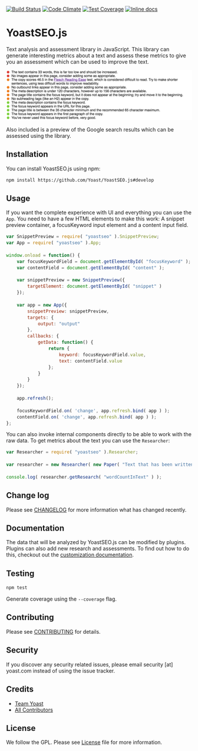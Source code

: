 [![Build Status](https://travis-ci.org/Yoast/YoastSEO.js.svg?branch=master)](https://travis-ci.org/Yoast/js-text-analysis)
[![Code Climate](https://codeclimate.com/repos/5524f75d69568028f6000fda/badges/f503961401819f93c64c/gpa.svg)](https://codeclimate.com/repos/5524f75d69568028f6000fda/feed)
[![Test Coverage](https://codeclimate.com/repos/5524f75d69568028f6000fda/badges/f503961401819f93c64c/coverage.svg)](https://codeclimate.com/repos/5524f75d69568028f6000fda/coverage)
[![Inline docs](http://inch-ci.org/github/yoast/yoastseo.js.svg?branch=master)](http://inch-ci.org/github/yoast/yoastseo.js)

# YoastSEO.js

Text analysis and assessment library in JavaScript. This library can generate interesting metrics about a text and assess these metrics to give you an assessment which can be used to improve the text.

![Screenshot of the assessment of the given text](/images/assessment.png?raw=true)

Also included is a preview of the Google search results which can be assessed using the library.

## Installation

You can install YoastSEO.js using npm:

```bash
npm install https://github.com/Yoast/YoastSEO.js#develop
```

## Usage

If you want the complete experience with UI and everything you can use the `App`. You need to have a few HTML elements to make this work: A snippet preview container, a focusKeyword input element and a content input field.

```js
var SnippetPreview = require( "yoastseo" ).SnippetPreview;
var App = require( "yoastseo" ).App;

window.onload = function() {
	var focusKeywordField = document.getElementById( "focusKeyword" );
	var contentField = document.getElementById( "content" );

	var snippetPreview = new SnippetPreview({
		targetElement: document.getElementById( "snippet" )
	});

	var app = new App({
		snippetPreview: snippetPreview,
		targets: {
			output: "output"
		},
		callbacks: {
			getData: function() {
				return {
					keyword: focusKeywordField.value,
					text: contentField.value
				};
			}
		}
	});

	app.refresh();
	
	focusKeywordField.on( 'change', app.refresh.bind( app ) );
	contentField.on( 'change', app.refresh.bind( app ) );
};
```

You can also invoke internal components directly to be able to work with the raw data. To get metrics about the text you can use the `Researcher`:

```js
var Researcher = require( "yoastseo" ).Researcher;

var researcher = new Researcher( new Paper( "Text that has been written" ) );

console.log( researcher.getResearch( "wordCountInText" ) );
```

## Change log

Please see [CHANGELOG](CHANGELOG.md) for more information what has changed recently.

## Documentation

The data that will be analyzed by YoastSEO.js can be modified by plugins. Plugins can also add new research and assessments. To find out how to do this, checkout out the [customization documentation](./docs/Customization.md).

## Testing

```bash
npm test
```

Generate coverage using the `--coverage` flag.

## Contributing

Please see [CONTRIBUTING](CONTRIBUTING.md) for details.

## Security

If you discover any security related issues, please email security [at] yoast.com instead of using the issue tracker.

## Credits

- [Team Yoast](https://github.com/orgs/Yoast/people)
- [All Contributors](https://github.com/Yoast/YoastSEO.js/graphs/contributors)

## License

We follow the GPL. Please see [License](LICENSE) file for more information.
